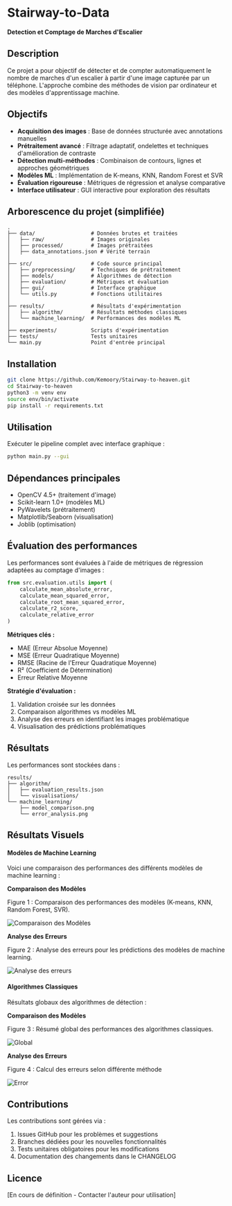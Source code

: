 # Stairway-to-Data

__Detection et Comptage de Marches d'Escalier__

## Description
Ce projet a pour objectif de détecter et de compter automatiquement le nombre de marches d'un escalier à partir d'une image capturée par un téléphone. L'approche combine des méthodes de vision par ordinateur et des modèles d'apprentissage machine.

## Objectifs
- **Acquisition des images** : Base de données structurée avec annotations manuelles
- **Prétraitement avancé** : Filtrage adaptatif, ondelettes et techniques d'amélioration de contraste
- **Détection multi-méthodes** : Combinaison de contours, lignes et approches géométriques
- **Modèles ML** : Implémentation de K-means, KNN, Random Forest et SVR
- **Évaluation rigoureuse** : Métriques de régression et analyse comparative
- **Interface utilisateur** : GUI interactive pour exploration des résultats

## Arborescence du projet (simplifiée)
```
.
├── data/                  # Données brutes et traitées
│   ├── raw/               # Images originales
│   ├── processed/         # Images prétraitées
│   ├── data_annotations.json # Vérité terrain
│ 
├── src/                   # Code source principal
│   ├── preprocessing/     # Techniques de prétraitement
│   ├── models/            # Algorithmes de détection
│   ├── evaluation/        # Métriques et évaluation
│   ├── gui/               # Interface graphique
│   └── utils.py           # Fonctions utilitaires
│
├── results/               # Résultats d'expérimentation
│   ├── algorithm/         # Résultats méthodes classiques
│   └── machine_learning/  # Performances des modèles ML
│
├── experiments/           Scripts d'expérimentation
├── tests/                 Tests unitaires
└── main.py                Point d'entrée principal
```

## Installation
```bash
git clone https://github.com/Kemoory/Stairway-to-heaven.git
cd Stairway-to-heaven
python3 -m venv env
source env/bin/activate
pip install -r requirements.txt
```

## Utilisation
Exécuter le pipeline complet avec interface graphique :
```bash
python main.py --gui
```

## Dépendances principales
- OpenCV 4.5+ (traitement d'image)
- Scikit-learn 1.0+ (modèles ML)
- PyWavelets (prétraitement)
- Matplotlib/Seaborn (visualisation)
- Joblib (optimisation)

## Évaluation des performances
Les performances sont évaluées à l'aide de métriques de régression adaptées au comptage d'images :

```python
from src.evaluation.utils import (
    calculate_mean_absolute_error,
    calculate_mean_squared_error,
    calculate_root_mean_squared_error,
    calculate_r2_score,
    calculate_relative_error
)
```

**Métriques clés :**
- MAE (Erreur Absolue Moyenne)
- MSE (Erreur Quadratique Moyenne)
- RMSE (Racine de l'Erreur Quadratique Moyenne)
- R² (Coefficient de Détermination)
- Erreur Relative Moyenne

**Stratégie d'évaluation :**
1. Validation croisée sur les données
2. Comparaison algorithmes vs modèles ML
3. Analyse des erreurs en identifiant les images problématique
4. Visualisation des prédictions problématiques

## Résultats
Les performances sont stockées dans :
```
results/
├── algorithm/
│   ├── evaluation_results.json
│   └── visualisations/
└── machine_learning/
    ├── model_comparison.png
    └── error_analysis.png
```

## Résultats Visuels
#### Modèles de Machine Learning

Voici une comparaison des performances des différents modèles de machine learning :

**Comparaison des Modèles**

Figure 1 : Comparaison des performances des modèles (K-means, KNN, Random Forest, SVR).

![Comparaison des Modèles](results/visualisation/machine_learning/model_evaluations/model_comparison.png)


**Analyse des Erreurs**

Figure 2 : Analyse des erreurs pour les prédictions des modèles de machine learning.

![Analyse des erreurs](results/visualisation/machine_learning/model_evaluations/error_analysis.png)

#### Algorithmes Classiques

Résultats globaux des algorithmes de détection :

**Comparaison des Modèles**

Figure 3 : Résumé global des performances des algorithmes classiques.

![Global](results/visualisation/algorithm/overall_summary.png)

**Analyse des Erreurs**

Figure 4 : Calcul des erreurs selon différente méthode

![Error](results/visualisation/algorithm/Figure_1.png)

## Contributions
Les contributions sont gérées via :
1. Issues GitHub pour les problèmes et suggestions
2. Branches dédiées pour les nouvelles fonctionnalités
3. Tests unitaires obligatoires pour les modifications
4. Documentation des changements dans le CHANGELOG

## Licence
[En cours de définition - Contacter l'auteur pour utilisation]
